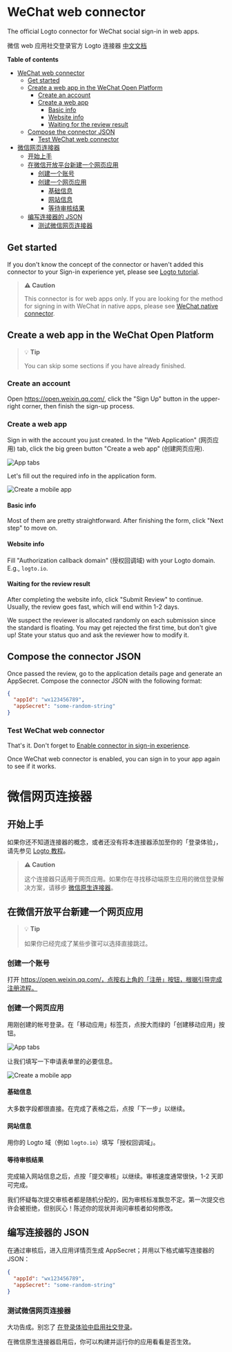 # WeChat web connector

The official Logto connector for WeChat social sign-in in web apps.

微信 web 应用社交登录官方 Logto 连接器 [中文文档](#)

**Table of contents**

- [WeChat web connector](#wechat-web-connector)
  - [Get started](#get-started)
  - [Create a web app in the WeChat Open Platform](#create-a-web-app-in-the-wechat-open-platform)
    - [Create an account](#create-an-account)
    - [Create a web app](#create-a-web-app)
      - [Basic info](#basic-info)
      - [Website info](#website-info)
      - [Waiting for the review result](#waiting-for-the-review-result)
  - [Compose the connector JSON](#compose-the-connector-json)
    - [Test WeChat web connector](#test-wechat-web-connector)
- [微信网页连接器](#微信网页连接器)
  - [开始上手](#开始上手)
  - [在微信开放平台新建一个网页应用](#在微信开放平台新建一个网页应用)
    - [创建一个账号](#创建一个账号)
    - [创建一个网页应用](#创建一个网页应用)
      - [基础信息](#基础信息)
      - [网站信息](#网站信息)
      - [等待审核结果](#等待审核结果)
  - [编写连接器的 JSON](#编写连接器的-json)
    - [测试微信网页连接器](#测试微信网页连接器)

## Get started

If you don't know the concept of the connector or haven't added this connector to your Sign-in experience yet, please see [Logto tutorial](https://docs.logto.io/docs/tutorials/get-started/enable-social-sign-in).

> **⚠️ Caution**
> 
> This connector is for web apps only. If you are looking for the method for signing in with WeChat in native apps, please see [WeChat native connector](https://github.com/logto-io/logto/tree/master/packages/connector-wechat-native).

## Create a web app in the WeChat Open Platform

> 💡 **Tip**
> 
> You can skip some sections if you have already finished.

### Create an account

Open https://open.weixin.qq.com/, click the "Sign Up" button in the upper-right corner, then finish the sign-up process.

### Create a web app

Sign in with the account you just created. In the "Web Application" (网页应用) tab, click the big green button "Create a web app" (创建网页应用).

![App tabs](/packages/connector-wechat/docs/app-tabs.png)

Let's fill out the required info in the application form.

![Create a mobile app](/packages/connector-wechat/docs/create-web-app.png)

#### Basic info

Most of them are pretty straightforward. After finishing the form, click "Next step" to move on.

#### Website info

Fill "Authorization callback domain" (授权回调域) with your Logto domain. E.g., `logto.io`.

#### Waiting for the review result

After completing the website info, click "Submit Review" to continue. Usually, the review goes fast, which will end within 1-2 days.

We suspect the reviewer is allocated randomly on each submission since the standard is floating. You may get rejected the first time, but don't give up! State your status quo and ask the reviewer how to modify it.

## Compose the connector JSON

Once passed the review, go to the application details page and generate an AppSecret. Compose the connector JSON with the following format:

```json
{
  "appId": "wx123456789",
  "appSecret": "some-random-string"
}
```

### Test WeChat web connector

That's it. Don't forget to [Enable connector in sign-in experience](https://docs.logto.io/docs/tutorials/get-started/enable-social-sign-in#enable-connector-in-sign-in-experience).

Once WeChat web connector is enabled, you can sign in to your app again to see if it works.

# 微信网页连接器

## 开始上手

如果你还不知道连接器的概念，或者还没有将本连接器添加至你的「登录体验」，请先参见 [Logto 教程](https://docs.logto.io/zh-cn/docs/tutorials/get-started/enable-social-sign-in)。


> **⚠️ Caution**
> 
> 这个连接器只适用于网页应用。如果你在寻找移动端原生应用的微信登录解决方案，请移步 [微信原生连接器](https://github.com/logto-io/logto/tree/master/packages/connector-wechat-native)。

## 在微信开放平台新建一个网页应用

> 💡 **Tip**
> 
> 如果你已经完成了某些步骤可以选择直接跳过。

### 创建一个账号

打开 https://open.weixin.qq.com/，点按右上角的「注册」按钮，根据引导完成注册流程。

### 创建一个网页应用

用刚创建的帐号登录。在「移动应用」标签页，点按大而绿的「创建移动应用」按钮。

![App tabs](/packages/connector-wechat/docs/app-tabs.png)

让我们填写一下申请表单里的必要信息。

![Create a mobile app](/packages/connector-wechat/docs/create-web-app.png)

#### 基础信息

大多数字段都很直接。在完成了表格之后，点按「下一步」以继续。

#### 网站信息

用你的 Logto 域（例如 `logto.io`）填写「授权回调域」。

#### 等待审核结果

完成输入网站信息之后，点按「提交审核」以继续。审核速度通常很快，1-2 天即可完成。

我们怀疑每次提交审核者都是随机分配的，因为审核标准飘忽不定。第一次提交也许会被拒绝，但别灰心！陈述你的现状并询问审核者如何修改。

## 编写连接器的 JSON

在通过审核后，进入应用详情页生成 AppSecret；并用以下格式编写连接器的 JSON：

```json
{
  "appId": "wx123456789",
  "appSecret": "some-random-string"
}
```

### 测试微信网页连接器

大功告成。别忘了 [在登录体验中启用社交登录](https://docs.logto.io/zh-cn/docs/tutorials/get-started/enable-social-sign-in/#%E5%9C%A8%E7%99%BB%E5%BD%95%E4%BD%93%E9%AA%8C%E4%B8%AD%E5%90%AF%E7%94%A8%E8%BF%9E%E6%8E%A5%E5%99%A8)。

在微信原生连接器启用后，你可以构建并运行你的应用看看是否生效。
